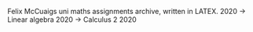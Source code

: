 Felix McCuaigs uni maths assignments archive, written in LATEX. 2020
-> Linear algebra 2020
-> Calculus 2 2020
